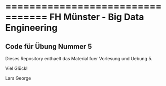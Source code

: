 =================================
FH Münster - Big Data Engineering
=================================

## Code für Übung Nummer 5

Dieses Repository enthaelt das Material fuer Vorlesung und Uebung 5.

Viel Glück!

Lars George
